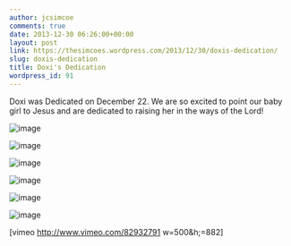 ```yaml
---
author: jcsimcoe
comments: true
date: 2013-12-30 06:26:00+00:00
layout: post
link: https://thesimcoes.wordpress.com/2013/12/30/doxis-dedication/
slug: doxis-dedication
title: Doxi's Dedication
wordpress_id: 91
---
```


Doxi was Dedicated on December 22. We are so excited to point our baby girl to Jesus and are dedicated to raising her in the ways of the Lord!




![image](/public/assets/4cd6ad313937de90a3540656849a9fae/tumblr_inline_mylu0m2E5s1qb8l8q.jpg)




![image](/public/assets/4606c143d2fec03e3afede5f2cb5f724/tumblr_inline_mylu6l1Mk41qb8l8q.jpg)





![image](/public/assets/0d81fded93a337a606a5d8cbeba4e31a/tumblr_inline_mylu11mqig1qb8l8q.jpg)




![image](/public/assets/72c46431c5a22de4e17c6c2d71a0232c/tumblr_inline_mylu1iUBOB1qb8l8q.jpg)




![image](/public/assets/fa48e1842f57d36303069b6fd36a260e/tumblr_inline_mylu1zzmOI1qb8l8q.jpg)




![image](/public/assets/100713bcf80fe7d1c0100d3f36082f1f/tumblr_inline_mylu2iTSsw1qb8l8q.jpg)




[vimeo http://www.vimeo.com/82932791 w=500&h;=882]
